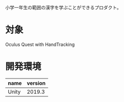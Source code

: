 小学一年生の範囲の漢字を学ぶことができるプロダクト。

# 対象
Oculus Quest with HandTracking

# 開発環境
name          | version
--------------|------------------
Unity         | 2019.3
